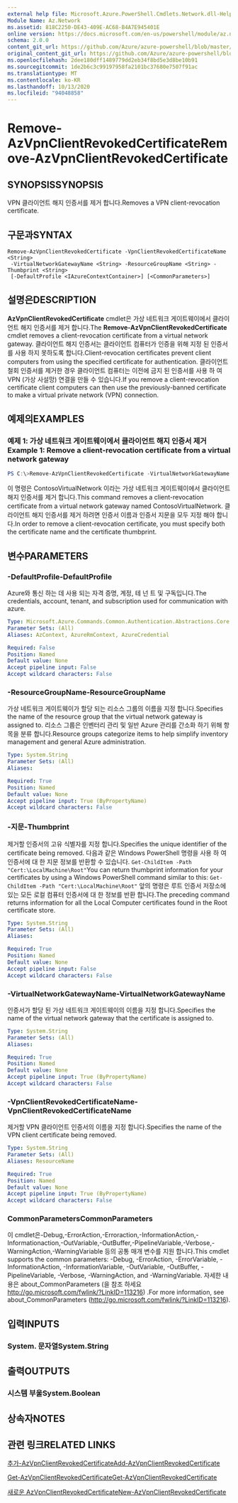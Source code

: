 ```yaml
---
external help file: Microsoft.Azure.PowerShell.Cmdlets.Network.dll-Help.xml
Module Name: Az.Network
ms.assetid: 818C2250-DE43-409E-AC68-B4A7E945401E
online version: https://docs.microsoft.com/en-us/powershell/module/az.network/remove-azvpnclientrevokedcertificate
schema: 2.0.0
content_git_url: https://github.com/Azure/azure-powershell/blob/master/src/Network/Network/help/Remove-AzVpnClientRevokedCertificate.md
original_content_git_url: https://github.com/Azure/azure-powershell/blob/master/src/Network/Network/help/Remove-AzVpnClientRevokedCertificate.md
ms.openlocfilehash: 2dee180dff1489779dd2eb34f8bd5e3d8be10b91
ms.sourcegitcommit: 1de2b6c3c99197958fa2101bc37680e7507f91ac
ms.translationtype: MT
ms.contentlocale: ko-KR
ms.lasthandoff: 10/13/2020
ms.locfileid: "94048858"
---
```

# <span data-ttu-id="103d1-101">Remove-AzVpnClientRevokedCertificate</span><span class="sxs-lookup"><span data-stu-id="103d1-101">Remove-AzVpnClientRevokedCertificate</span></span>

## <span data-ttu-id="103d1-102">SYNOPSIS</span><span class="sxs-lookup"><span data-stu-id="103d1-102">SYNOPSIS</span></span>
<span data-ttu-id="103d1-103">VPN 클라이언트 해지 인증서를 제거 합니다.</span><span class="sxs-lookup"><span data-stu-id="103d1-103">Removes a VPN client-revocation certificate.</span></span>

## <span data-ttu-id="103d1-104">구문과</span><span class="sxs-lookup"><span data-stu-id="103d1-104">SYNTAX</span></span>

```
Remove-AzVpnClientRevokedCertificate -VpnClientRevokedCertificateName <String>
 -VirtualNetworkGatewayName <String> -ResourceGroupName <String> -Thumbprint <String>
 [-DefaultProfile <IAzureContextContainer>] [<CommonParameters>]
```

## <span data-ttu-id="103d1-105">설명은</span><span class="sxs-lookup"><span data-stu-id="103d1-105">DESCRIPTION</span></span>
<span data-ttu-id="103d1-106">**AzVpnClientRevokedCertificate** cmdlet은 가상 네트워크 게이트웨이에서 클라이언트 해지 인증서를 제거 합니다.</span><span class="sxs-lookup"><span data-stu-id="103d1-106">The **Remove-AzVpnClientRevokedCertificate** cmdlet removes a client-revocation certificate from a virtual network gateway.</span></span>
<span data-ttu-id="103d1-107">클라이언트 해지 인증서는 클라이언트 컴퓨터가 인증을 위해 지정 된 인증서를 사용 하지 못하도록 합니다.</span><span class="sxs-lookup"><span data-stu-id="103d1-107">Client-revocation certificates prevent client computers from using the specified certificate for authentication.</span></span>
<span data-ttu-id="103d1-108">클라이언트 철회 인증서를 제거한 경우 클라이언트 컴퓨터는 이전에 금지 된 인증서를 사용 하 여 VPN (가상 사설망) 연결을 만들 수 있습니다.</span><span class="sxs-lookup"><span data-stu-id="103d1-108">If you remove a client-revocation certificate client computers can then use the previously-banned certificate to make a virtual private network (VPN) connection.</span></span>

## <span data-ttu-id="103d1-109">예제의</span><span class="sxs-lookup"><span data-stu-id="103d1-109">EXAMPLES</span></span>

### <span data-ttu-id="103d1-110">예제 1: 가상 네트워크 게이트웨이에서 클라이언트 해지 인증서 제거</span><span class="sxs-lookup"><span data-stu-id="103d1-110">Example 1: Remove a client-revocation certificate from a virtual network gateway</span></span>
```powershell
PS C:\>Remove-AzVpnClientRevokedCertificate -VirtualNetworkGatewayName "ContosoVirtualNetwork" -ResourceGroupName"ContosoResourceGroup" -VpnClientRevokedCertificateName "ContosoRevokedClientCertificate" -Thumbprint "E3A38EBA60CAA1C162785A2E1C44A15AD450199C3"
```

<span data-ttu-id="103d1-111">이 명령은 ContosoVirtualNetwork 이라는 가상 네트워크 게이트웨이에서 클라이언트 해지 인증서를 제거 합니다.</span><span class="sxs-lookup"><span data-stu-id="103d1-111">This command removes a client-revocation certificate from a virtual network gateway named ContosoVirtualNetwork.</span></span>
<span data-ttu-id="103d1-112">클라이언트 해지 인증서를 제거 하려면 인증서 이름과 인증서 지문을 모두 지정 해야 합니다.</span><span class="sxs-lookup"><span data-stu-id="103d1-112">In order to remove a client-revocation certificate, you must specify both the certificate name and the certificate thumbprint.</span></span>

## <span data-ttu-id="103d1-113">변수</span><span class="sxs-lookup"><span data-stu-id="103d1-113">PARAMETERS</span></span>

### <span data-ttu-id="103d1-114">-DefaultProfile</span><span class="sxs-lookup"><span data-stu-id="103d1-114">-DefaultProfile</span></span>
<span data-ttu-id="103d1-115">Azure와 통신 하는 데 사용 되는 자격 증명, 계정, 테 넌 트 및 구독입니다.</span><span class="sxs-lookup"><span data-stu-id="103d1-115">The credentials, account, tenant, and subscription used for communication with azure.</span></span>

```yaml
Type: Microsoft.Azure.Commands.Common.Authentication.Abstractions.Core.IAzureContextContainer
Parameter Sets: (All)
Aliases: AzContext, AzureRmContext, AzureCredential

Required: False
Position: Named
Default value: None
Accept pipeline input: False
Accept wildcard characters: False
```

### <span data-ttu-id="103d1-116">-ResourceGroupName</span><span class="sxs-lookup"><span data-stu-id="103d1-116">-ResourceGroupName</span></span>
<span data-ttu-id="103d1-117">가상 네트워크 게이트웨이가 할당 되는 리소스 그룹의 이름을 지정 합니다.</span><span class="sxs-lookup"><span data-stu-id="103d1-117">Specifies the name of the resource group that the virtual network gateway is assigned to.</span></span>
<span data-ttu-id="103d1-118">리소스 그룹은 인벤터리 관리 및 일반 Azure 관리를 간소화 하기 위해 항목을 분류 합니다.</span><span class="sxs-lookup"><span data-stu-id="103d1-118">Resource groups categorize items to help simplify inventory management and general Azure administration.</span></span>

```yaml
Type: System.String
Parameter Sets: (All)
Aliases:

Required: True
Position: Named
Default value: None
Accept pipeline input: True (ByPropertyName)
Accept wildcard characters: False
```

### <span data-ttu-id="103d1-119">-지문</span><span class="sxs-lookup"><span data-stu-id="103d1-119">-Thumbprint</span></span>
<span data-ttu-id="103d1-120">제거할 인증서의 고유 식별자를 지정 합니다.</span><span class="sxs-lookup"><span data-stu-id="103d1-120">Specifies the unique identifier of the certificate being removed.</span></span>
<span data-ttu-id="103d1-121">다음과 같은 Windows PowerShell 명령을 사용 하 여 인증서에 대 한 지문 정보를 반환할 수 있습니다. `Get-ChildItem -Path "Cert:\LocalMachine\Root"`</span><span class="sxs-lookup"><span data-stu-id="103d1-121">You can return thumbprint information for your certificates by using a Windows PowerShell command similar to this: `Get-ChildItem -Path "Cert:\LocalMachine\Root"`</span></span>
<span data-ttu-id="103d1-122">앞의 명령은 루트 인증서 저장소에 있는 모든 로컬 컴퓨터 인증서에 대 한 정보를 반환 합니다.</span><span class="sxs-lookup"><span data-stu-id="103d1-122">The preceding command returns information for all the Local Computer certificates found in the Root certificate store.</span></span>

```yaml
Type: System.String
Parameter Sets: (All)
Aliases:

Required: True
Position: Named
Default value: None
Accept pipeline input: False
Accept wildcard characters: False
```

### <span data-ttu-id="103d1-123">-VirtualNetworkGatewayName</span><span class="sxs-lookup"><span data-stu-id="103d1-123">-VirtualNetworkGatewayName</span></span>
<span data-ttu-id="103d1-124">인증서가 할당 된 가상 네트워크 게이트웨이의 이름을 지정 합니다.</span><span class="sxs-lookup"><span data-stu-id="103d1-124">Specifies the name of the virtual network gateway that the certificate is assigned to.</span></span>

```yaml
Type: System.String
Parameter Sets: (All)
Aliases:

Required: True
Position: Named
Default value: None
Accept pipeline input: True (ByPropertyName)
Accept wildcard characters: False
```

### <span data-ttu-id="103d1-125">-VpnClientRevokedCertificateName</span><span class="sxs-lookup"><span data-stu-id="103d1-125">-VpnClientRevokedCertificateName</span></span>
<span data-ttu-id="103d1-126">제거할 VPN 클라이언트 인증서의 이름을 지정 합니다.</span><span class="sxs-lookup"><span data-stu-id="103d1-126">Specifies the name of the VPN client certificate being removed.</span></span>

```yaml
Type: System.String
Parameter Sets: (All)
Aliases: ResourceName

Required: True
Position: Named
Default value: None
Accept pipeline input: True (ByPropertyName)
Accept wildcard characters: False
```

### <span data-ttu-id="103d1-127">CommonParameters</span><span class="sxs-lookup"><span data-stu-id="103d1-127">CommonParameters</span></span>
<span data-ttu-id="103d1-128">이 cmdlet은-Debug,-ErrorAction,-Erroraction,-InformationAction,-Informationaction,-OutVariable,-OutBuffer,-PipelineVariable,-Verbose,-WarningAction,-WarningVariable 등의 공통 매개 변수를 지원 합니다.</span><span class="sxs-lookup"><span data-stu-id="103d1-128">This cmdlet supports the common parameters: -Debug, -ErrorAction, -ErrorVariable, -InformationAction, -InformationVariable, -OutVariable, -OutBuffer, -PipelineVariable, -Verbose, -WarningAction, and -WarningVariable.</span></span> <span data-ttu-id="103d1-129">자세한 내용은 about_CommonParameters (을 참조 하세요 http://go.microsoft.com/fwlink/?LinkID=113216) .</span><span class="sxs-lookup"><span data-stu-id="103d1-129">For more information, see about_CommonParameters (http://go.microsoft.com/fwlink/?LinkID=113216).</span></span>

## <span data-ttu-id="103d1-130">입력</span><span class="sxs-lookup"><span data-stu-id="103d1-130">INPUTS</span></span>

### <span data-ttu-id="103d1-131">System. 문자열</span><span class="sxs-lookup"><span data-stu-id="103d1-131">System.String</span></span>

## <span data-ttu-id="103d1-132">출력</span><span class="sxs-lookup"><span data-stu-id="103d1-132">OUTPUTS</span></span>

### <span data-ttu-id="103d1-133">시스템 부울</span><span class="sxs-lookup"><span data-stu-id="103d1-133">System.Boolean</span></span>

## <span data-ttu-id="103d1-134">상속자</span><span class="sxs-lookup"><span data-stu-id="103d1-134">NOTES</span></span>

## <span data-ttu-id="103d1-135">관련 링크</span><span class="sxs-lookup"><span data-stu-id="103d1-135">RELATED LINKS</span></span>

[<span data-ttu-id="103d1-136">추가-AzVpnClientRevokedCertificate</span><span class="sxs-lookup"><span data-stu-id="103d1-136">Add-AzVpnClientRevokedCertificate</span></span>](./Add-AzVpnClientRevokedCertificate.md)

[<span data-ttu-id="103d1-137">Get-AzVpnClientRevokedCertificate</span><span class="sxs-lookup"><span data-stu-id="103d1-137">Get-AzVpnClientRevokedCertificate</span></span>](./Get-AzVpnClientRevokedCertificate.md)

[<span data-ttu-id="103d1-138">새로운 AzVpnClientRevokedCertificate</span><span class="sxs-lookup"><span data-stu-id="103d1-138">New-AzVpnClientRevokedCertificate</span></span>](./New-AzVpnClientRevokedCertificate.md)


